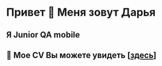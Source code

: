 # Привет 👋 Меня зовут Дарья
 ## Я Junior QA mobile
 ## 📇 Мое CV Вы можете увидеть [[здесь](https://drive.google.com/drive/folders/1SQWYAfXCY2boQ_easVS_2gZSfkGyDb_5?usp=share_link)]
